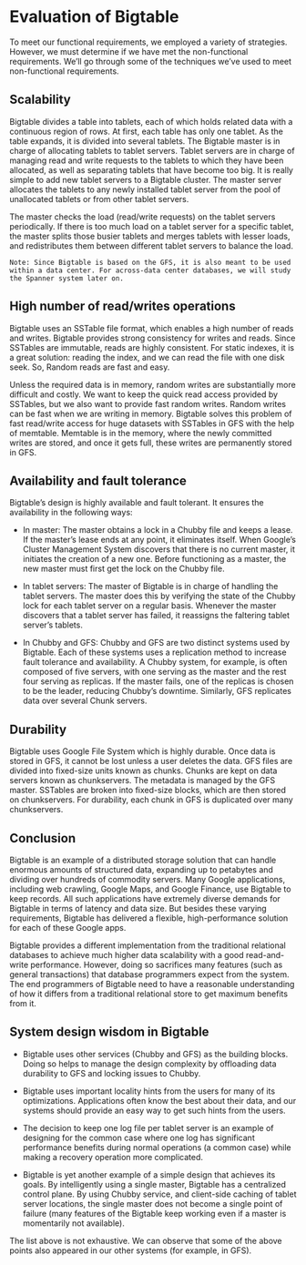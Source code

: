 # Evaluation of Bigtable
To meet our functional requirements, we employed a variety of strategies. However, we must determine if we have met the non-functional requirements. We’ll go through some of the techniques we’ve used to meet non-functional requirements.

## Scalability
Bigtable divides a table into tablets, each of which holds related data with a continuous region of rows. At first, each table has only one tablet. As the table expands, it is divided into several tablets. The Bigtable master is in charge of allocating tablets to tablet servers. Tablet servers are in charge of managing read and write requests to the tablets to which they have been allocated, as well as separating tablets that have become too big. It is really simple to add new tablet servers to a Bigtable cluster. The master server allocates the tablets to any newly installed tablet server from the pool of unallocated tablets or from other tablet servers.


The master checks the load (read/write requests) on the tablet servers periodically. If there is too much load on a tablet server for a specific tablet, the master splits those busier tablets and merges tablets with lesser loads, and redistributes them between different tablet servers to balance the load.

```
Note: Since Bigtable is based on the GFS, it is also meant to be used within a data center. For across-data center databases, we will study the Spanner system later on.
```
## High number of read/writes operations
Bigtable uses an SSTable file format, which enables a high number of reads and writes. Bigtable provides strong consistency for writes and reads. Since SSTables are immutable, reads are highly consistent. For static indexes, it is a great solution: reading the index, and we can read the file with one disk seek. So, Random reads are fast and easy.

Unless the required data is in memory, random writes are substantially more difficult and costly. We want to keep the quick read access provided by SSTables, but we also want to provide fast random writes. Random writes can be fast when we are writing in memory. Bigtable solves this problem of fast read/write access for huge datasets with SSTables in GFS with the help of memtable. Memtable is in the memory, where the newly committed writes are stored, and once it gets full, these writes are permanently stored in GFS.

## Availability and fault tolerance
Bigtable’s design is highly available and fault tolerant. It ensures the availability in the following ways:

- In master: The master obtains a lock in a Chubby file and keeps a lease. If the master’s lease ends at any point, it eliminates itself. When Google’s Cluster Management System discovers that there is no current master, it initiates the creation of a new one. Before functioning as a master, the new master must first get the lock on the Chubby file.

- In tablet servers: The master of Bigtable is in charge of handling the tablet servers. The master does this by verifying the state of the Chubby lock for each tablet server on a regular basis. Whenever the master discovers that a tablet server has failed, it reassigns the faltering tablet server’s tablets.

- In Chubby and GFS: Chubby and GFS are two distinct systems used by Bigtable. Each of these systems uses a replication method to increase fault tolerance and availability. A Chubby system, for example, is often composed of five servers, with one serving as the master and the rest four serving as replicas. If the master fails, one of the replicas is chosen to be the leader, reducing Chubby’s downtime. Similarly, GFS replicates data over several Chunk servers.

## Durability
Bigtable uses Google File System which is highly durable. Once data is stored in GFS, it cannot be lost unless a user deletes the data. GFS files are divided into fixed-size units known as chunks. Chunks are kept on data servers known as chunkservers. The metadata is managed by the GFS master. SSTables are broken into fixed-size blocks, which are then stored on chunkservers. For durability, each chunk in GFS is duplicated over many chunkservers.
## Conclusion
Bigtable is an example of a distributed storage solution that can handle enormous amounts of structured data, expanding up to petabytes and dividing over hundreds of commodity servers. Many Google applications, including web crawling, Google Maps, and Google Finance, use Bigtable to keep records. All such applications have extremely diverse demands for Bigtable in terms of latency and data size. But besides these varying requirements, Bigtable has delivered a flexible, high-performance solution for each of these Google apps.

Bigtable provides a different implementation from the traditional relational databases to achieve much higher data scalability with a good read-and-write performance. However, doing so sacrifices many features (such as general transactions) that database programmers expect from the system. The end programmers of Bigtable need to have a reasonable understanding of how it differs from a traditional relational store to get maximum benefits from it.

## System design wisdom in Bigtable
- Bigtable uses other services (Chubby and GFS) as the building blocks. Doing so helps to manage the design complexity by offloading data durability to GFS and locking issues to Chubby.

- Bigtable uses important locality hints from the users for many of its optimizations. Applications often know the best about their data, and our systems should provide an easy way to get such hints from the users.

- The decision to keep one log file per tablet server is an example of designing for the common case where one log has significant performance benefits during normal operations (a common case) while making a recovery operation more complicated.

- Bigtable is yet another example of a simple design that achieves its goals. By intelligently using a single master, Bigtable has a centralized control plane. By using Chubby service, and client-side caching of tablet server locations, the single master does not become a single point of failure (many features of the Bigtable keep working even if a master is momentarily not available).

The list above is not exhaustive. We can observe that some of the above points also appeared in our other systems (for example, in GFS).
